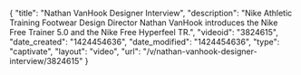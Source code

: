 {
    "title": "Nathan VanHook Designer Interview",
    "description": "Nike Athletic Training Footwear Design Director Nathan VanHook introduces the Nike Free Trainer 5.0 and the Nike Free Hyperfeel TR.",
    "videoid": "3824615",
    "date_created": "1424454636",
    "date_modified": "1424454636",
    "type": "captivate",
    "layout": "video",
    "url": "\/v\/nathan-vanhook-designer-interview\/3824615"
}
